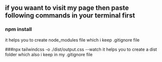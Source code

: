 ## if you waant to visit my page then paste following commands in your terminal first

### npm install
it helps you to create node_modules file which i keep .gitignore file

###npx tailwindcss -o ./dist/output.css --watch
it helps you to create a dist folder which also i keep in my .gitignore file

